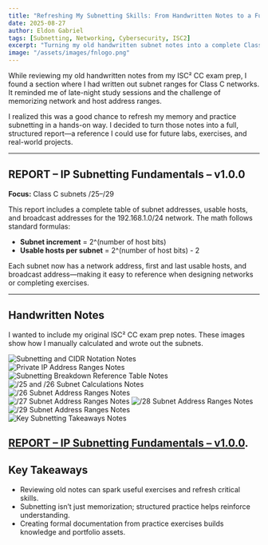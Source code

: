 ```yaml
---
title: "Refreshing My Subnetting Skills: From Handwritten Notes to a Full Class C Subnet Report"
date: 2025-08-27
author: Eldon Gabriel
tags: [Subnetting, Networking, Cybersecurity, ISC2]
excerpt: "Turning my old handwritten subnet notes into a complete Class C subnet report and a useful reference for labs and exercises."
image: "/assets/images/fnlogo.png"
---
```


While reviewing my old handwritten notes from my ISC² CC exam prep, I found a section where I had written out subnet ranges for Class C networks. It reminded me of late-night study sessions and the challenge of memorizing network and host address ranges.

I realized this was a good chance to refresh my memory and practice subnetting in a hands-on way. I decided to turn those notes into a full, structured report—a reference I could use for future labs, exercises, and real-world projects.

---

## REPORT – IP Subnetting Fundamentals – v1.0.0

**Focus:** Class C subnets /25–/29  

This report includes a complete table of subnet addresses, usable hosts, and broadcast addresses for the 192.168.1.0/24 network. The math follows standard formulas:

- **Subnet increment** = 2^(number of host bits)  
- **Usable hosts per subnet** = 2^(number of host bits) - 2  

Each subnet now has a network address, first and last usable hosts, and broadcast address—making it easy to reference when designing networks or completing exercises.

---

## Handwritten Notes

I wanted to include my original ISC² CC exam prep notes. These images show how I manually calculated and wrote out the subnets.  

![Subnetting and CIDR Notation Notes](/assets/images/subnetting-and-cidr-notation-1..JPG)  
![Private IP Address Ranges Notes](/assets/images/private-ip-address-ranges-binary-conversion_2.JPG)  
![Subnetting Breakdown Reference Table Notes](/assets/images/subnetting-breakdown-reference-table-3.JPG)
![/25 and /26 Subnet Calculations Notes](/assets/images/25-26-subnet-calculations-4.JPG)  
![/26 Subnet Address Ranges Notes](/assets/images/26-subnet-address-ranges-5.jpg)  
![/27 Subnet Address Ranges Notes](/assets/images/27-subnet-address-ranges-6.JPG) 
![/28 Subnet Address Ranges Notes](/assets/images/28-subnet-address-ranges-7.JPG)  
![/29 Subnet Address Ranges Notes](/assets/images/29-subnet-address-ranges-8.JPG)  
![Key Subnetting Takeaways Notes](/assets/images/key-subnetting-takeaways-9.jpg) 

<a href="https://github.com/EldonGabriel/eldongabriel.github.io/blob/main/assets/reports/REPORT%20%E2%80%93%20IP%20Subnetting%20Fundamentals%20%E2%80%93%20v1.0.0.pdf" target="_blank">REPORT – IP Subnetting Fundamentals – v1.0.0</a>. 
---

## Key Takeaways

- Reviewing old notes can spark useful exercises and refresh critical skills.  
- Subnetting isn’t just memorization; structured practice helps reinforce understanding.  
- Creating formal documentation from practice exercises builds knowledge and portfolio assets.
